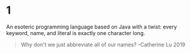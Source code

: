 # 1
An esoteric programming language based on Java with a twist: every keyword, name, and literal is exactly one character long.

> Why don't we just abbreviate all of our names? -Catherine Lu 2019
